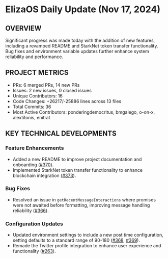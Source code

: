 # ElizaOS Daily Update (Nov 17, 2024)

## OVERVIEW 
Significant progress was made today with the addition of new features, including a revamped README and StarkNet token transfer functionality. Bug fixes and environment variable updates further enhance system reliability and performance.

## PROJECT METRICS
- PRs: 6 merged PRs, 14 new PRs
- Issues: 2 new issues, 0 closed issues
- Unique Contributors: 16
- Code Changes: +26217/-25886 lines across 13 files
- Total Commits: 36
- Most Active Contributors: ponderingdemocritus, bmgalego, o-on-x, alextitonis, enitrat

## KEY TECHNICAL DEVELOPMENTS

### Feature Enhancements
- Added a new README to improve project documentation and onboarding ([#370](https://github.com/elizaos/eliza/pull/370)).
- Implemented StarkNet token transfer functionality to enhance blockchain integration ([#373](https://github.com/elizaos/eliza/pull/373)).

### Bug Fixes
- Resolved an issue in `getRecentMessageInteractions` where promises were not awaited before formatting, improving message handling reliability ([#366](https://github.com/elizaos/eliza/pull/366)).

### Configuration Updates
- Updated environment settings to include a new post time configuration, setting defaults to a standard range of 90-180 ([#368](https://github.com/elizaos/eliza/pull/368), [#369](https://github.com/elizaos/eliza/pull/369)).
- Remade the Twitter profile integration to enhance user experience and functionality ([#263](https://github.com/elizaos/eliza/pull/263)).